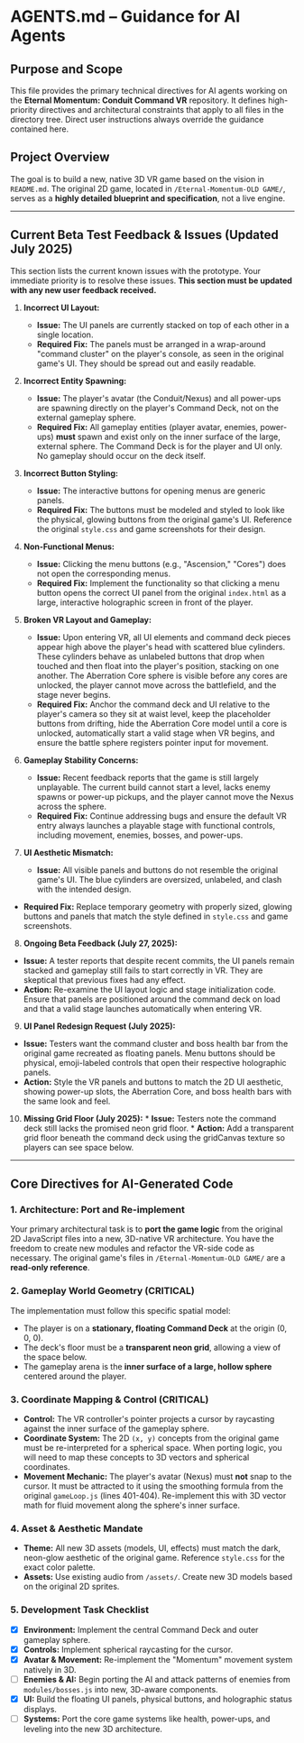 # AGENTS.md – Guidance for AI Agents

## Purpose and Scope

This file provides the primary technical directives for AI agents working on the **Eternal Momentum: Conduit Command VR** repository. It defines high-priority directives and architectural constraints that apply to all files in the directory tree. Direct user instructions always override the guidance contained here.

## Project Overview

The goal is to build a new, native 3D VR game based on the vision in `README.md`. The original 2D game, located in `/Eternal-Momentum-OLD GAME/`, serves as a **highly detailed blueprint and specification**, not a live engine.

---

## Current Beta Test Feedback & Issues (Updated July 2025)

This section lists the current known issues with the prototype. Your immediate priority is to resolve these issues. **This section must be updated with any new user feedback received.**

1.  **Incorrect UI Layout:**
    * **Issue:** The UI panels are currently stacked on top of each other in a single location.
    * **Required Fix:** The panels must be arranged in a wrap-around "command cluster" on the player's console, as seen in the original game's UI. They should be spread out and easily readable.

2.  **Incorrect Entity Spawning:**
    * **Issue:** The player's avatar (the Conduit/Nexus) and all power-ups are spawning directly on the player's Command Deck, not on the external gameplay sphere.
    * **Required Fix:** All gameplay entities (player avatar, enemies, power-ups) **must** spawn and exist only on the inner surface of the large, external sphere. The Command Deck is for the player and UI only. No gameplay should occur on the deck itself.

3.  **Incorrect Button Styling:**
    * **Issue:** The interactive buttons for opening menus are generic panels.
    * **Required Fix:** The buttons must be modeled and styled to look like the physical, glowing buttons from the original game's UI. Reference the original `style.css` and game screenshots for their design.

4.  **Non-Functional Menus:**
    * **Issue:** Clicking the menu buttons (e.g., "Ascension," "Cores") does not open the corresponding menus.
    * **Required Fix:** Implement the functionality so that clicking a menu button opens the correct UI panel from the original `index.html` as a large, interactive holographic screen in front of the player.

5.  **Broken VR Layout and Gameplay:**
    * **Issue:** Upon entering VR, all UI elements and command deck pieces appear high above the player's head with scattered blue cylinders. These cylinders behave as unlabeled buttons that drop when touched and then float into the player's position, stacking on one another. The Aberration Core sphere is visible before any cores are unlocked, the player cannot move across the battlefield, and the stage never begins.
    * **Required Fix:** Anchor the command deck and UI relative to the player's camera so they sit at waist level, keep the placeholder buttons from drifting, hide the Aberration Core model until a core is unlocked, automatically start a valid stage when VR begins, and ensure the battle sphere registers pointer input for movement.

6.  **Gameplay Stability Concerns:**
    * **Issue:** Recent feedback reports that the game is still largely unplayable. The current build cannot start a level, lacks enemy spawns or power-up pickups, and the player cannot move the Nexus across the sphere.
    * **Required Fix:** Continue addressing bugs and ensure the default VR entry always launches a playable stage with functional controls, including movement, enemies, bosses, and power-ups.

7.  **UI Aesthetic Mismatch:**
    * **Issue:** All visible panels and buttons do not resemble the original game's UI. The blue cylinders are oversized, unlabeled, and clash with the intended design.
   * **Required Fix:** Replace temporary geometry with properly sized, glowing buttons and panels that match the style defined in `style.css` and game screenshots.

8.  **Ongoing Beta Feedback (July 27, 2025):**
   * **Issue:** A tester reports that despite recent commits, the UI panels remain stacked and gameplay still fails to start correctly in VR. They are skeptical that previous fixes had any effect.
   * **Action:** Re-examine the UI layout logic and stage initialization code. Ensure that panels are positioned around the command deck on load and that a valid stage launches automatically when entering VR.

9.  **UI Panel Redesign Request (July 2025):**
   * **Issue:** Testers want the command cluster and boss health bar from the original game recreated as floating panels. Menu buttons should be physical, emoji-labeled controls that open their respective holographic panels.
   * **Action:** Style the VR panels and buttons to match the 2D UI aesthetic, showing power-up slots, the Aberration Core, and boss health bars with the same look and feel.

10.  **Missing Grid Floor (July 2025):**
    * **Issue:** Testers note the command deck still lacks the promised neon grid floor.
    * **Action:** Add a transparent grid floor beneath the command deck using the gridCanvas texture so players can see space below.

---

## Core Directives for AI-Generated Code

### 1. Architecture: Port and Re-implement
Your primary architectural task is to **port the game logic** from the original 2D JavaScript files into a new, 3D-native VR architecture. You have the freedom to create new modules and refactor the VR-side code as necessary. The original game's files in `/Eternal-Momentum-OLD GAME/` are a **read-only reference**.

### 2. Gameplay World Geometry (CRITICAL)
The implementation must follow this specific spatial model:
-   The player is on a **stationary, floating Command Deck** at the origin (0, 0, 0).
-   The deck's floor must be a **transparent neon grid**, allowing a view of the space below.
-   The gameplay arena is the **inner surface of a large, hollow sphere** centered around the player.

### 3. Coordinate Mapping & Control (CRITICAL)
-   **Control:** The VR controller's pointer projects a cursor by raycasting against the inner surface of the gameplay sphere.
-   **Coordinate System:** The 2D `(x, y)` concepts from the original game must be re-interpreted for a spherical space. When porting logic, you will need to map these concepts to 3D vectors and spherical coordinates.
-   **Movement Mechanic:** The player's avatar (Nexus) must **not** snap to the cursor. It must be attracted to it using the smoothing formula from the original `gameLoop.js` (lines 401-404). Re-implement this with 3D vector math for fluid movement along the sphere's inner surface.

### 4. Asset & Aesthetic Mandate
-   **Theme:** All new 3D assets (models, UI, effects) must match the dark, neon-glow aesthetic of the original game. Reference `style.css` for the exact color palette.
-   **Assets:** Use existing audio from `/assets/`. Create new 3D models based on the original 2D sprites.

### 5. Development Task Checklist
-   [x] **Environment:** Implement the central Command Deck and outer gameplay sphere.
-   [x] **Controls:** Implement spherical raycasting for the cursor.
-   [x] **Avatar & Movement:** Re-implement the "Momentum" movement system natively in 3D.
-   [ ] **Enemies & AI:** Begin porting the AI and attack patterns of enemies from `modules/bosses.js` into new, 3D-aware components.
-   [x] **UI:** Build the floating UI panels, physical buttons, and holographic status displays.
-   [ ] **Systems:** Port the core game systems like health, power-ups, and leveling into the new 3D architecture.
